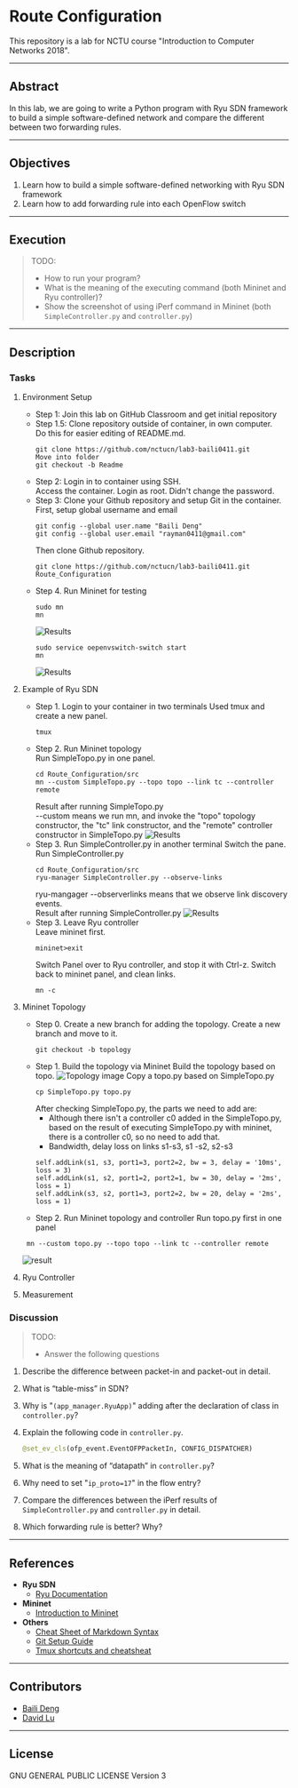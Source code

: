 # Route Configuration

This repository is a lab for NCTU course "Introduction to Computer Networks 2018".

---
## Abstract

In this lab, we are going to write a Python program with Ryu SDN framework to build a simple software-defined network and compare the different between two forwarding rules.

---
## Objectives

1. Learn how to build a simple software-defined networking with Ryu SDN framework
2. Learn how to add forwarding rule into each OpenFlow switch

---
## Execution

> TODO:
> * How to run your program?
> * What is the meaning of the executing command (both Mininet and Ryu controller)?
> * Show the screenshot of using iPerf command in Mininet (both `SimpleController.py` and `controller.py`)

---
## Description

### Tasks

1. Environment Setup
    * Step 1: Join this lab on GitHub Classroom and get initial repository
    * Step 1.5: Clone repository outside of container, in own computer.  
    Do this for easier editing of README.md.
        ```
        git clone https://github.com/nctucn/lab3-baili0411.git
        Move into folder
        git checkout -b Readme
        ```
    * Step 2: Login in to container using SSH.  
    Access the container. Login as root. Didn't change the password.
    * Step 3: Clone your Github repository and setup Git in the container.  
    First, setup global username and email  
        ```
        git config --global user.name "Baili Deng"
        git config --global user.email "rayman0411@gmail.com"
        ```  
        Then clone Github repository.
        ```
        git clone https://github.com/nctucn/lab3-baili0411.git Route_Configuration
        ```
    * Step 4. Run Mininet for testing
        ```
        sudo mn
        mn
        ```
        ![Results](mn_result.png)
        ```
        sudo service oepenvswitch-switch start
        mn
        ```
        ![Results](service_result.png)

2. Example of Ryu SDN
    * Step 1. Login to your container in two terminals
    Used tmux and create a new panel.
        ```
        tmux
        ```
    * Step 2. Run Mininet topology  
    Run SimpleTopo.py in one panel.  
        ```
        cd Route_Configuration/src
        mn --custom SimpleTopo.py --topo topo --link tc --controller remote
        ```
        Result after running SimpleTopo.py  
        --custom means we run mn, and invoke the "topo" topology constructor, the "tc" link constructor, and the "remote" controller constructor in SimpleTopo.py
    ![Results](mininet_sample_result.png)
    * Step 3. Run SimpleController.py in another terminal
    Switch the pane.
    Run SimpleController.py
        ```
        cd Route_Configuration/src
        ryu-manager SimpleController.py --observe-links
        ```
        ryu-mangager --observerlinks means that we observe link discovery events.  
        Result after running SimpleController.py
        ![Results](ryu_manager_sample_result.png)
    * Step 3. Leave Ryu controller  
    Leave mininet first.
        ```
        mininet>exit
        ```
        Switch Panel over to Ryu controller, and stop it with Ctrl-z.
        Switch back to mininet panel, and clean links.
        ```
        mn -c
        ```
3. Mininet Topology
    * Step 0. Create a new branch for adding the topology.
    Create a new branch and move to it.
        ```
        git checkout -b topology
        ```
    * Step 1. Build the topology via Mininet
    Build the topology based on topo.
    ![Topology image](src/topo/topo.jpg)
    Copy a topo.py based on SimpleTopo.py
        ```
        cp SimpleTopo.py topo.py
        ```
        After checking SimpleTopo.py, the parts we need to add are:  
        * Although there isn't a controller c0 added in the SimpleTopo.py, based on the result of executing SimpleTopo.py with mininet, there is a controller c0, so no need to add that.
        * Bandwidth, delay loss on links s1-s3, s1 -s2, s2-s3
        ```
        self.addLink(s1, s3, port1=3, port2=2, bw = 3, delay = '10ms', loss = 3)          
        self.addLink(s1, s2, port1=2, port2=1, bw = 30, delay = '2ms', loss = 1)          
        self.addLink(s3, s2, port1=3, port2=2, bw = 20, delay = '2ms', loss = 1) 
        ```
    * Step 2. Run Mininet topology and controller
    Run topo.py first in one panel
    ```
     mn --custom topo.py --topo topo --link tc --controller remote
    ```
    ![result](topo_mn_result.png)
4. Ryu Controller

5. Measurement

### Discussion

> TODO:
> * Answer the following questions

1. Describe the difference between packet-in and packet-out in detail.
   
2. What is “table-miss” in SDN?
   
3. Why is "`(app_manager.RyuApp)`" adding after the declaration of class in `controller.py`?
   
4. Explain the following code in `controller.py`.
    ```python
    @set_ev_cls(ofp_event.EventOFPPacketIn, CONFIG_DISPATCHER)
    ```

5. What is the meaning of “datapath” in `controller.py`?
   
6. Why need to set "`ip_proto=17`" in the flow entry?
   
7. Compare the differences between the iPerf results of `SimpleController.py` and `controller.py` in detail.
   
8. Which forwarding rule is better? Why?

---
## References

* **Ryu SDN**
    * [Ryu Documentation](https://ryu.readthedocs.io/en/latest/man/ryu_manager.html?highlight=--observe)
* **Mininet**
    * [Introduction to Mininet](https://github.com/mininet/mininet/wiki/Introduction-to-Mininet)
* **Others**
    * [Cheat Sheet of Markdown Syntax](https://www.markdownguide.org/cheat-sheet)
    * [Git Setup Guide](https://git-scm.com/book/zh-tw/v2/%E9%96%8B%E5%A7%8B-%E5%88%9D%E6%AC%A1%E8%A8%AD%E5%AE%9A-Git)
    * [Tmux shortcuts and cheatsheat](https://gist.github.com/MohamedAlaa/2961058)

---
## Contributors

* [Baili Deng](https://github.com/baili0411)
* [David Lu](https://github.com/yungshenglu)

---
## License

GNU GENERAL PUBLIC LICENSE Version 3